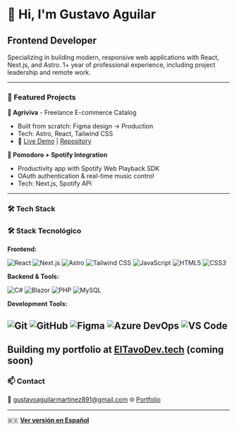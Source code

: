 # 👋 Hi, I'm Gustavo Aguilar

## Frontend Developer 

Specializing in building modern, responsive web applications with React, Next.js, and Astro. 
1+ year of professional experience, including project leadership and remote work.

---


### 🚀 Featured Projects

**🛒 Agriviva** - Freelance E-commerce Catalog
- Built from scratch: Figma design → Production
- Tech: Astro, React, Tailwind CSS
- 🔗 [Live Demo](https://www.agriviva.com.mx/) | [Repository](https://github.com/gustavo234124/Agriviva)

**🎵 Pomodoro + Spotify Integration**
- Productivity app with Spotify Web Playback SDK
- OAuth authentication & real-time music control
- Tech: Next.js, Spotify API
---

### 🛠️ Tech Stack

### 🛠️ Stack Tecnológico

**Frontend:**

![React](https://img.shields.io/badge/React-20232A?style=for-the-badge&logo=react&logoColor=61DAFB)
![Next.js](https://img.shields.io/badge/Next.js-000000?style=for-the-badge&logo=next.js&logoColor=white)
![Astro](https://img.shields.io/badge/Astro-FF5D01?style=for-the-badge&logo=astro&logoColor=white)
![Tailwind CSS](https://img.shields.io/badge/Tailwind_CSS-38B2AC?style=for-the-badge&logo=tailwind-css&logoColor=white)
![JavaScript](https://img.shields.io/badge/JavaScript-F7DF1E?style=for-the-badge&logo=javascript&logoColor=black)
![HTML5](https://img.shields.io/badge/HTML5-E34F26?style=for-the-badge&logo=html5&logoColor=white)
![CSS3](https://img.shields.io/badge/CSS3-1572B6?style=for-the-badge&logo=css3&logoColor=white)

**Backend & Tools:**

![C#](https://img.shields.io/badge/C%23-239120?style=for-the-badge&logo=c-sharp&logoColor=white)
![Blazor](https://img.shields.io/badge/Blazor-512BD4?style=for-the-badge&logo=blazor&logoColor=white)
![PHP](https://img.shields.io/badge/PHP-777BB4?style=for-the-badge&logo=php&logoColor=white)
![MySQL](https://img.shields.io/badge/MySQL-4479A1?style=for-the-badge&logo=mysql&logoColor=white)

**Development Tools:**

![Git](https://img.shields.io/badge/Git-F05032?style=for-the-badge&logo=git&logoColor=white)
![GitHub](https://img.shields.io/badge/GitHub-100000?style=for-the-badge&logo=github&logoColor=white)
![Figma](https://img.shields.io/badge/Figma-F24E1E?style=for-the-badge&logo=figma&logoColor=white)
![Azure DevOps](https://img.shields.io/badge/Azure_DevOps-0078D7?style=for-the-badge&logo=azure-devops&logoColor=white)
![VS Code](https://img.shields.io/badge/VS_Code-007ACC?style=for-the-badge&logo=visual-studio-code&logoColor=white)
---

Building my portfolio at [ElTavoDev.tech](https://eltavodev.tech) (coming soon)
---

### 📫 Contact
📧 gustavoaguilarmartinez891@gmail.com
🌐 [Portfolio](https://eltavodev.tech)

---
🇲🇽 **[Ver versión en Español](./README.es.md)**
